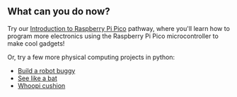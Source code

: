 ## What can you do now?

Try our [Introduction to Raspberry Pi Pico](https://projects.raspberrypi.org/en/pathways/pico-intro) pathway, where you'll learn how to program more electronics using the Raspberry Pi Pico microcontroller to make cool gadgets!

Or, try a few more physical computing projects in python:

- [Build a robot buggy](https://projects.raspberrypi.org/en/projects/build-a-buggy)
- [See like a bat](https://projects.raspberrypi.org/en/projects/see-like-a-bat)
- [Whoopi cushion](https://projects.raspberrypi.org/en/projects/whoopi-cushion)
